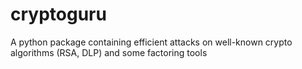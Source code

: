 # cryptoguru
A python package containing efficient attacks on well-known crypto algorithms (RSA, DLP) and some factoring tools
